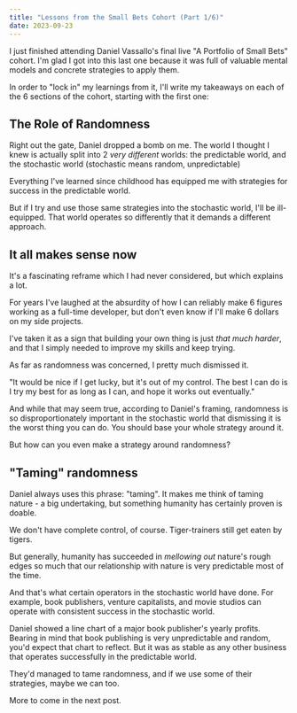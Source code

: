 ```yaml
---
title: "Lessons from the Small Bets Cohort (Part 1/6)"
date: 2023-09-23
---
```


I just finished attending Daniel Vassallo's final live "A Portfolio of Small Bets" cohort. I'm glad I got into this last one because it was fuII of valuable mental models and concrete strategies to apply them. 

In order to "lock in" my learnings from it, I'll write my takeaways on each of the 6 sections of the cohort, starting with the first one: 

## The Role of Randomness

Right out the gate, Daniel dropped a bomb on me. The world I thought I knew is actually split into 2 *very different* worlds: the predictable world, and the stochastic world (stochastic means random, unpredictable)

Everything I've learned since childhood has equipped me with strategies for success in the predictable world.

But if I try and use those same strategies into the stochastic world, I'll be ill-equipped. That world operates so differently that it demands a different approach.

## It all makes sense now

It's a fascinating reframe which I had never considered, but which explains a lot. 

For years I've laughed at the absurdity of how I can reliably make 6 figures working as a full-time developer, but don't even know if I'll make 6 dollars on my side projects.

I've taken it as a sign that building your own thing is just *that much harder*, and that I simply needed to improve my skills and keep trying.

As far as randomness was concerned, I pretty much dismissed it.

"It would be nice if I get lucky, but it's out of my control. The best I can do is I try my best for as long as I can, and hope it works out eventually."

And while that may seem true, according to Daniel's framing, randomness is so disproportionately important in the stochastic world that dismissing it is the worst thing you can do. You should base your whole strategy around it.

But how can you even make a strategy around randomness?

## "Taming" randomness

Daniel always uses this phrase: "taming". It makes me think of taming nature - a big undertaking, but something humanity has certainly proven is doable. 

We don't have complete control, of course. Tiger-trainers still get eaten by tigers. 

But generally, humanity has succeeded in *mellowing out* nature's rough edges so much that our relationship with nature is very predictable most of the time.

And that's what certain operators in the stochastic world have done. For example, book publishers, venture capitalists, and movie studios can operate with consistent success in the stochastic world. 

Daniel showed a line chart of a major book publisher's yearly profits. Bearing in mind that book publishing is very unpredictable and random, you'd expect that chart to reflect. But it was as stable as any other business that operates successfully in the predictable world.

They'd managed to tame randomness, and if we use some of their strategies, maybe we can too.

More to come in the next post.

